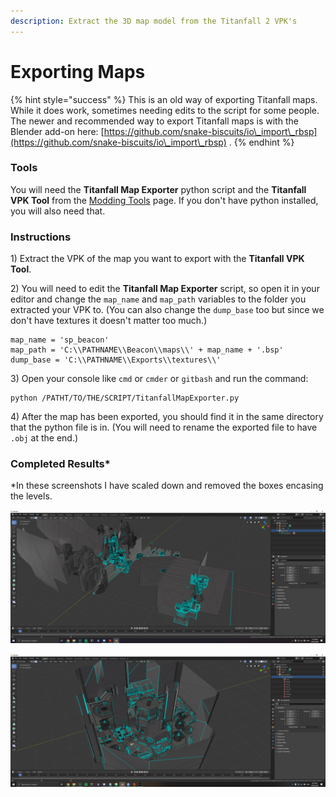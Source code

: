 ```yaml
---
description: Extract the 3D map model from the Titanfall 2 VPK's
---
```


# Exporting Maps

{% hint style="success" %}
This is an old way of exporting Titanfall maps. While it does work, sometimes needing edits to the script for some people. The newer and recommended way to export Titanfall maps is with the Blender add-on here: [https://github.com/snake-biscuits/io\_import\_rbsp](https://github.com/snake-biscuits/io\_import\_rbsp) .
{% endhint %}

### Tools

You will need the **Titanfall Map Exporter** python script and the **Titanfall VPK Tool** from the [Modding Tools](../intro/duction/tools/) page. If you don't have python installed, you will also need that.

### Instructions

1\) Extract the VPK of the map you want to export with the **Titanfall VPK Tool**.

2\) You will need to edit the **Titanfall Map Exporter** script, so open it in your editor and change the `map_name` and `map_path` variables to the folder you extracted your VPK to. (You can also change the `dump_base` too but since we don't have textures it doesn't matter too much.)

```
map_name = 'sp_beacon'
map_path = 'C:\\PATHNAME\\Beacon\\maps\\' + map_name + '.bsp'
dump_base = 'C:\\PATHNAME\\Exports\\textures\\'
```

3\) Open your console like `cmd` or `cmder` or `gitbash` and run the command:

```
python /PATHT/TO/THE/SCRIPT/TitanfallMapExporter.py
```

4\) After the map has been exported, you should find it in the same directory that the python file is in. (You will need to rename the exported file to have `.obj` at the end.)

### Completed Results\*

\*In these screenshots I have scaled down and removed the boxes encasing the levels.

![Beacon 1/3 Map with Bounding Boxes Removed](../.gitbook/assets/BeaconBlender.png)

![Wargames Map with Bounding Boxes Removed](../.gitbook/assets/WargamesBlender.png)
